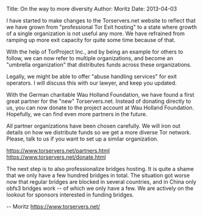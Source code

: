 Title:  On the way to more diversity
Author: Moritz 
Date: 2013-04-03


I have started to make changes to the Torservers.net website to reflect
that we have grown from "professional Tor Exit hosting" to a state where
growth of a single organization is not useful any more. We have
refrained from ramping up more exit capacity for quite some time because
of that.

With the help of TorProject Inc., and by being an example for others to
follow, we can now refer to multiple organizations, and become an
"umbrella organization" that distributes funds across these organizations.

Legally, we might be able to offer "abuse handling services" for exit
operators. I will discuss this with our lawyer, and keep you updated.

With the German charitable Wau Holland Foundation, we have found a first
great partner for the "new" Torservers.net. Instead of donating directly
to us, you can now donate to the project account at Wau Holland
Foundation. Hopefully, we can find even more partners in the future.

All partner organizations have been chosen carefully. We will iron out
details on how we distribute funds so we get a more diverse Tor network.
Please, talk to us if you want to set up a similar organization.

<https://www.torservers.net/partners.html>
<https://www.torservers.net/donate.html>

The next step is to also professionalize bridges hosting. It is quite a
shame that we only have a few hundred bridges in total. The situation
got worse now that regular bridges are blocked in several countries, and
in China only obfs3 bridges work -- of which we only have a few. We are
actively on the lookout for sponsors interested in funding bridges.

-- 
Moritz
<https://www.torservers.net/>
